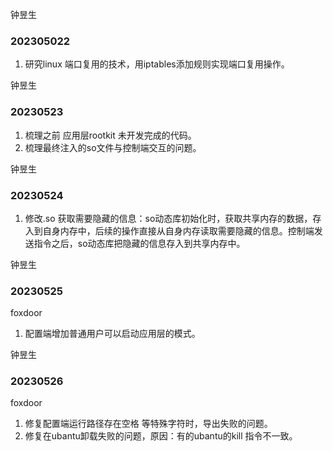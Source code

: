 钟昱生

### 202305022

1. 研究linux 端口复用的技术，用iptables添加规则实现端口复用操作。

钟昱生

### 20230523

1. 梳理之前 应用层rootkit 未开发完成的代码。
2. 梳理最终注入的so文件与控制端交互的问题。

钟昱生

### 20230524

1. 修改.so 获取需要隐藏的信息：so动态库初始化时，获取共享内存的数据，存入到自身内存中，后续的操作直接从自身内存读取需要隐藏的信息。控制端发送指令之后，so动态库把隐藏的信息存入到共享内存中。

钟昱生

### 20230525

foxdoor

1. 配置端增加普通用户可以启动应用层的模式。

钟昱生

### 20230526

foxdoor

1. 修复配置端运行路径存在空格 等特殊字符时，导出失败的问题。
2. 修复在ubantu卸载失败的问题，原因：有的ubantu的kill 指令不一致。